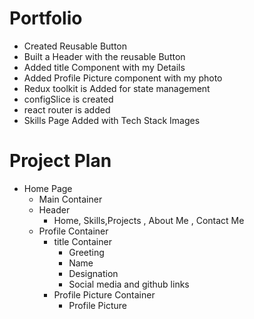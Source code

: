 # Portfolio

- Created Reusable Button
- Built a Header with the reusable Button
- Added title Component with my Details
- Added Profile Picture component with my photo
- Redux toolkit is Added for state management
- configSlice is created
- react router is added
- Skills Page Added with Tech Stack Images


# Project Plan
- Home Page
    - Main Container
    - Header 
        - Home, Skills,Projects , About Me , Contact Me
    - Profile Container 
        - title Container
            - Greeting
            - Name
            - Designation
            - Social media and github links
        - Profile Picture Container
            - Profile Picture